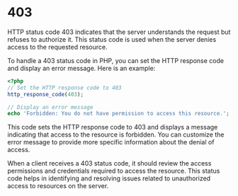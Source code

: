 # 403

HTTP status code 403 indicates that the server understands the request but refuses to authorize it. This status code is used when the server denies access to the requested resource.

To handle a 403 status code in PHP, you can set the HTTP response code and display an error message. Here is an example:

```php
<?php
// Set the HTTP response code to 403
http_response_code(403);

// Display an error message
echo 'Forbidden: You do not have permission to access this resource.';
```

This code sets the HTTP response code to 403 and displays a message indicating that access to the resource is forbidden. You can customize the error message to provide more specific information about the denial of access.

When a client receives a 403 status code, it should review the access permissions and credentials required to access the resource. This status code helps in identifying and resolving issues related to unauthorized access to resources on the server.